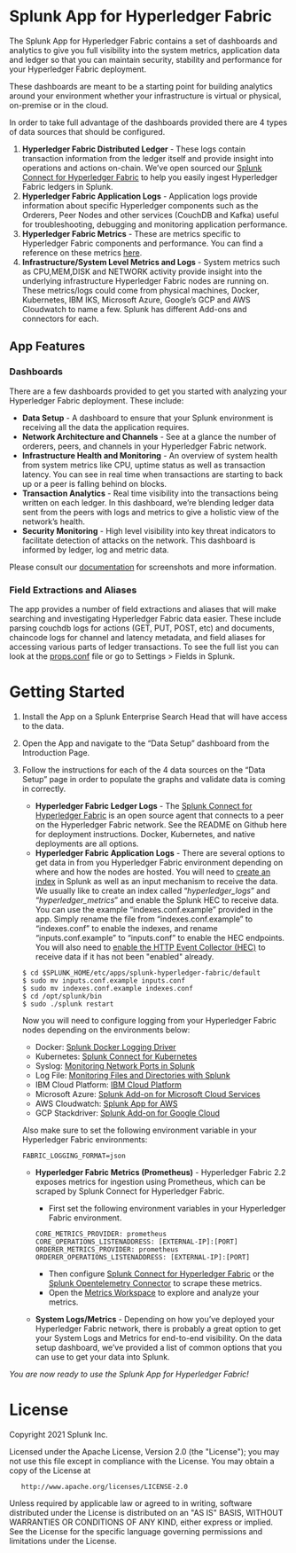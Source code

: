 # Splunk App for Hyperledger Fabric

The Splunk App for Hyperledger Fabric contains a set of dashboards and analytics to give you full visibility into the system metrics, application data and ledger so that you can maintain security, stability and performance for your Hyperledger Fabric deployment.  

These dashboards are meant to be a starting point for building analytics around your environment whether your infrastructure is virtual or physical, on-premise or in the cloud.

In order to take full advantage of the dashboards provided there are 4 types of data sources that should be configured.

  1. **Hyperledger Fabric Distributed Ledger** - These logs contain transaction information from the ledger itself and provide insight into operations and actions on-chain. We’ve open sourced our [Splunk Connect for Hyperledger Fabric](https://github.com/splunk/fabric-logger) to help you easily ingest Hyperledger Fabric ledgers in Splunk.
  2. **Hyperledger Fabric Application Logs** - Application logs provide information about specific Hyperledger components such as the Orderers, Peer Nodes and other services (CouchDB and Kafka) useful for troubleshooting, debugging and monitoring application performance.
  3. **Hyperledger Fabric Metrics** - These are metrics specific to Hyperledger Fabric components and performance. You can find a reference on these metrics [here](https://hyperledger-fabric.readthedocs.io/en/release-2.2/metrics_reference.html).
  4. **Infrastructure/System Level Metrics and Logs** - System metrics such as CPU,MEM,DISK and NETWORK activity provide insight into the underlying infrastructure Hyperledger Fabric nodes are running on.  These metrics/logs could come from physical machines, Docker, Kubernetes, IBM IKS, Microsoft Azure, Google’s GCP and AWS Cloudwatch to name a few.  Splunk has different Add-ons and connectors for each.  

## App Features

### Dashboards
There are a few dashboards provided to get you started with analyzing your Hyperledger Fabric deployment. These include:
  * **Data Setup** - A dashboard to ensure that your Splunk environment is receiving all the data the application requires.
  * **Network Architecture and Channels** - See at a glance the number of orderers, peers, and channels in your Hyperledger Fabric network.
  * **Infrastructure Health and Monitoring** - An overview of system health from system metrics like CPU, uptime status as well as transaction latency. You can see in real time when transactions are starting to back up or a peer is falling behind on blocks.
  * **Transaction Analytics** - Real time visibility into the transactions being written on each ledger. In this dashboard, we’re blending ledger data sent from the peers with logs and metrics to give a holistic view of the network’s health.
  * **Security Monitoring** - High level visibility into key threat indicators to facilitate detection of attacks on the network. This dashboard is informed by ledger, log and metric data.

Please consult our [documentation](https://www.splunkdlt.com/fabric/splunk-app-for-fabric) for screenshots and more information.

### Field Extractions and Aliases
The app provides a number of field extractions and aliases that will make searching and investigating Hyperledger Fabric data easier. These include parsing couchdb logs for actions (GET, PUT, POST, etc) and documents, chaincode logs for channel and latency metadata, and field aliases for accessing various parts of ledger transactions. To see the full list you can look at the [props.conf](https://github.com/splunkdlt/splunk-hyperledger-fabric/blob/main/default/props.conf) file or go to Settings > Fields in Splunk.

# Getting Started

1. Install the App on a Splunk Enterprise Search Head that will have access to the data.  
2. Open the App and navigate to the “Data Setup” dashboard from the Introduction Page.
3. Follow the instructions for each of the 4 data sources on the “Data Setup” page in order to populate the graphs and validate data is coming in correctly. 
    * **Hyperledger Fabric Ledger Logs** - The [Splunk Connect for Hyperledger Fabric](https://github.com/splunk/fabric-logger) is an open source agent that connects to a peer on the Hyperledger Fabric network. See the README on Github here for deployment instructions. Docker, Kubernetes, and native deployments are all options.
    * **Hyperledger Fabric Application Logs** - There are several options to get data in from you Hyperledger Fabric environment depending on where and how the nodes are hosted.  You will need to [create an index](https://docs.splunk.com/Documentation/Splunk/latest/Indexer/Setupmultipleindexes) in Splunk as well as an input mechanism to receive the data.  We usually like to create an index called “*hyperledger_logs*” and “*hyperledger_metrics*” and enable the Splunk HEC to receive data.  You can use the example “indexes.conf.example” provided in the app.  Simply rename the file from “indexes.conf.example” to “indexes.conf” to enable the indexes, and rename “inputs.conf.example” to “inputs.conf” to enable the HEC endpoints. You will also need to [enable the HTTP Event Collector (HEC)](https://docs.splunk.com/Documentation/Splunk/7.3.0/Data/UsetheHTTPEventCollector#Configure_HTTP_Event_Collector_on_Splunk_Enterprise) to receive data if it has not been "enabled" already.  
    ```
    $ cd $SPLUNK_HOME/etc/apps/splunk-hyperledger-fabric/default
    $ sudo mv inputs.conf.example inputs.conf
    $ sudo mv indexes.conf.example indexes.conf
    $ cd /opt/splunk/bin
    $ sudo ./splunk restart
    ```
      Now you will need to configure logging from your Hyperledger Fabric nodes depending on the environments below:
      - Docker: [Splunk Docker Logging Driver](https://docs.docker.com/config/containers/logging/splunk/)
      - Kubernetes: [Splunk Connect for Kubernetes](https://github.com/splunk/splunk-connect-for-kubernetes)
      - Syslog: [Monitoring Network Ports in Splunk](https://docs.splunk.com/Documentation/Splunk/latest/Data/Monitornetworkports)
      - Log File: [Monitoring Files and Directories with Splunk]( https://docs.splunk.com/Documentation/Splunk/latest/Data/MonitorfilesanddirectorieswithSplunkWeb)
      - IBM Cloud Platform: [IBM Cloud Platform](https://www.ibm.com/blogs/bluemix/2019/02/solving-business-problems-with-splunk-on-ibm-cloud-kubernetes-service/)
      - Microsoft Azure: [Splunk Add-on for Microsoft Cloud Services](https://splunkbase.splunk.com/app/3110/)
      - AWS Cloudwatch: [Splunk App for AWS](https://splunkbase.splunk.com/app/1274/)
      - GCP Stackdriver: [Splunk Add-on for Google Cloud](https://splunkbase.splunk.com/app/3088/)
     
    Also make sure to set the following environment variable in your Hyperledger Fabric environments:
    ```
    FABRIC_LOGGING_FORMAT=json
    ``` 
    * **Hyperledger Fabric Metrics (Prometheus)** - Hyperledger Fabric 2.2 exposes metrics for ingestion using Prometheus, which can be scraped by Splunk Connect for Hyperledger Fabric.
      - First set the following environment variables in your Hyperledger Fabric environment.
      ```
      CORE_METRICS_PROVIDER: prometheus
      CORE_OPERATIONS_LISTENADDRESS: [EXTERNAL-IP]:[PORT]
      ORDERER_METRICS_PROVIDER: prometheus
      ORDERER_OPERATIONS_LISTENADDRESS: [EXTERNAL-IP]:[PORT]
      ```
      - Then configure [Splunk Connect for Hyperledger Fabric](https://github.com/splunk/fabric-logger) or the [Splunk Opentelemetry Connector](https://github.com/signalfx/splunk-otel-collector) to scrape these metrics.
      - Open the [Metrics Workspace](https://docs.splunk.com/Documentation/SMW/latest/Use/Launch) to explore and analyze your metrics.
  
   * **System Logs/Metrics** - Depending on how you’ve deployed your Hyperledger Fabric network, there is probably a great option to get your System Logs and Metrics for end-to-end visibility. On the data setup dashboard, we’ve provided a list of common options that you can use to get your data into Splunk. 
   
*You are now ready to use the Splunk App for Hyperledger Fabric!*

# License

Copyright 2021 Splunk Inc.

Licensed under the Apache License, Version 2.0 (the "License");
you may not use this file except in compliance with the License.
You may obtain a copy of the License at

       http://www.apache.org/licenses/LICENSE-2.0

Unless required by applicable law or agreed to in writing, software
distributed under the License is distributed on an "AS IS" BASIS,
WITHOUT WARRANTIES OR CONDITIONS OF ANY KIND, either express or implied.
See the License for the specific language governing permissions and
limitations under the License.